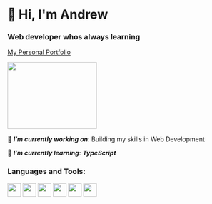 # 👋 Hi, I'm Andrew

### Web developer whos always learning

[My Personal Portfolio](https://agenta12.github.io/Portfolio/)

<img src="https://i.pinimg.com/originals/e4/26/70/e426702edf874b181aced1e2fa5c6cde.gif" width='200' height="150"/>

🔭 ***I’m currently working on***: Building my skills in Web Development

🌱 ***I’m currently learning***: ***TypeScript***

### Languages and Tools:
<p>
<img src="https://cdn.jsdelivr.net/gh/devicons/devicon/icons/javascript/javascript-original.svg" width='30' height="30"/>
<img src="https://cdn.jsdelivr.net/gh/devicons/devicon/icons/nodejs/nodejs-original.svg" width='30' height="30"/>
<img src="https://cdn.jsdelivr.net/gh/devicons/devicon/icons/mongodb/mongodb-original.svg" width='30' height="30"/>
<img src="https://cdn.jsdelivr.net/gh/devicons/devicon/icons/mysql/mysql-original.svg" width='30' height="30"/>
<img src="https://cdn.jsdelivr.net/gh/devicons/devicon/icons/git/git-original.svg" width='30' height="30"/>
<img src="https://cdn.jsdelivr.net/gh/devicons/devicon/icons/github/github-original.svg" width='30' height="30"/>
</p>
